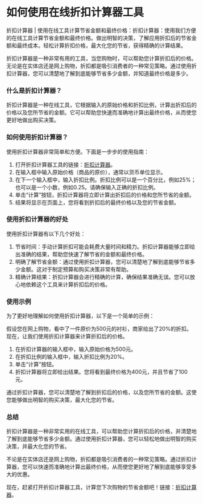 如何使用在线折扣计算器工具
=============

折扣计算器 | 使用在线工具计算节省金额和最终价格：折扣计算器：使用我们方便的在线工具计算节省金额和最终价格。做出明智的决策，了解应用折扣后的节省金额和最终成本。轻松计算折扣价格，最大化您的节省，获得精确的计算结果。

折扣计算器是一种非常有用的工具，当您购物时，可以帮助您计算折扣后的价格。无论是在实体店还是网上购物，折扣都是吸引消费者的一种常见策略。通过使用折扣计算器，您可以清楚地了解到底能够节省多少金额，并知道最终价格是多少。

### 什么是折扣计算器？

折扣计算器是一种在线工具，它根据输入的原始价格和折扣比例，计算出折扣后的价格以及您所节省的金额。它可以帮助您快速而准确地计算出最终价格，从而使您更好地做出购买决策。

### 如何使用折扣计算器？

使用折扣计算器非常简单和方便。下面是一步步的使用指南：

1. 打开折扣计算器工具的链接：[折扣计算器](https://www.onlinecalculatorsfree.com/zh-cn/financial/discount-calculator.html)。
2. 在输入框中输入原始价格（商品的原价），通常以货币单位显示。
3. 在下一个输入框中，输入折扣比例。折扣比例可以是一个百分比，例如25%；也可以是一个小数，例如0.25。请确保输入正确的折扣比例。
4. 单击“计算”按钮，折扣计算器将立即计算出折扣后的价格和您所节省的金额。
5. 结果将显示在页面上，您将看到折扣后的最终价格以及您的节省金额。

### 使用折扣计算器的好处

使用折扣计算器有以下几个好处：

1. 节省时间：手动计算折扣可能会耗费大量时间和精力。折扣计算器能够立即给出准确的结果，帮助您快速了解节省的金额和最终价格。
2. 明确了解节省金额：通过使用折扣计算器，您可以清楚地了解到底能够节省多少金额。这对于制定预算和购买决策非常有帮助。
3. 精确计算结果：折扣计算器会进行精确的计算，确保结果准确无误。您可以放心地依赖这个工具来计算折扣后的价格。

### 使用示例

为了更好地理解如何使用折扣计算器，以下是一个简单的示例：

假设您在网上购物，看中了一件原价为500元的衬衫，商家给出了20%的折扣。现在，让我们使用折扣计算器来计算折扣后的价格。

1. 在折扣计算器的输入框中，输入原始价格为500元。
2. 在折扣比例的输入框中，输入折扣比例为20%。
3. 单击“计算”按钮。
4. 折扣计算器将立即给出结果。您将看到最终价格为400元，并且节省了100元。

通过折扣计算器，您可以清楚地了解到折扣后的价格，以及您所节省的金额。这使您能够做出明智的购买决策，最大化您的节省。

### 总结

折扣计算器是一种非常实用的在线工具，可以帮助您计算折扣后的价格，并清楚地了解到底能够节省多少金额。通过使用折扣计算器，您可以轻松地做出明智的购买决策，并最大化您的节省。

不论是在实体店还是网上购物，折扣都是吸引消费者的一种常见策略。通过折扣计算器，您可以快速而准确地计算出最终价格，从而使您更好地了解到底能够享受多大的优惠。

现在，赶紧打开折扣计算器工具，计算您下次购物的节省金额吧！链接：[折扣计算器](https://www.onlinecalculatorsfree.com/zh-cn/financial/discount-calculator.html)。